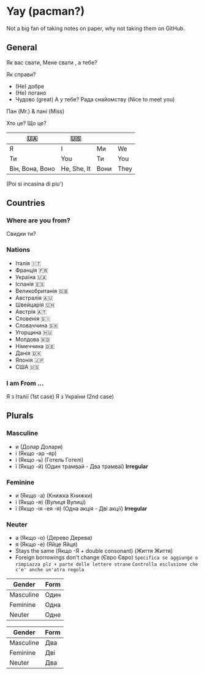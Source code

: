 # Yay (pacman?)
Not a big fan of taking notes on paper, why not taking them on GitHub.

## General
Як вас свати,
Мене свати <name>, а тебе?

Як справи?
- (Не) добре
- (Не) погано
- Чудово (great)
А у тебе?
Рада снайомству (Nice to meet you)

Пан (Mr.) & пані (Miss)

Хто це?
Що це?

| 🇺🇦 | 🇺🇸 |  |  |
| -- | -- | -- | -- |
| Я  | I | Ми | We |
| Ти | You | Ти | You |
| Він, Вона, Воно | He, She, It | Вони | They |

(Poi si incasina di piu')

## Countries

### Where are you from?
Свидки ти?

### Nations
- Італія 🇮🇹
- Франція 🇫🇷
- Україна 🇺🇦
- Іспанія 🇪🇸
- Великобританія 🇬🇧
- Австралія 🇦🇺
- Швейцарія 🇨🇭
- Австрія 🇦🇹
- Словенія 🇸🇮
- Словаччина 🇸🇰
- Угорщина 🇭🇺
- Молдова 🇲🇩
- Німеччина 🇩🇪
- Данія 🇩🇰
- Японія 🇯🇵
- США 🇺🇸
### I am From ...
Я з Італії   (1st case)
Я з України  (2nd case)

## Plurals
### Masculine
+ и (Долар Долари)
+ і (Якщо -ар -яр)
+ і (Якщо -ь) (Готель Готелі)
+ ї (Якщо -й) (Один трамвай - Два трамваї) **Irregular**
### Feminine
+ и (Якщо -а) (Книжка Книжки)
+ і (Якщо -я) (Вулиця Вулиці)
+ ї (Якщо -ія -ея -<vowel>я) (Одна акція - Дві акції) **Irregular**
### Neuter
+ а (Якщо -о) (Дерево Дерева)
+ я (Якщо -е) (Яйце Яйця)
+ Stays the same (Якщо -Я + double consonant) (Життя Життя)
+ Foreign borrowings don't change (Євро Євро)
```Specifica se aggiunge o rimpiazza plz + parte delle lettere strane```
```Controlla esclusione che c'e' anche un'atra regola```

| Gender | Form |
| -- | -- |
| Masculine | Один |
| Feminine | Одна |
| Neuter | Одне |

| Gender | Form |
| -- | -- |
| Masculine | Два |
| Feminine | Дві |
| Neuter | Два |
